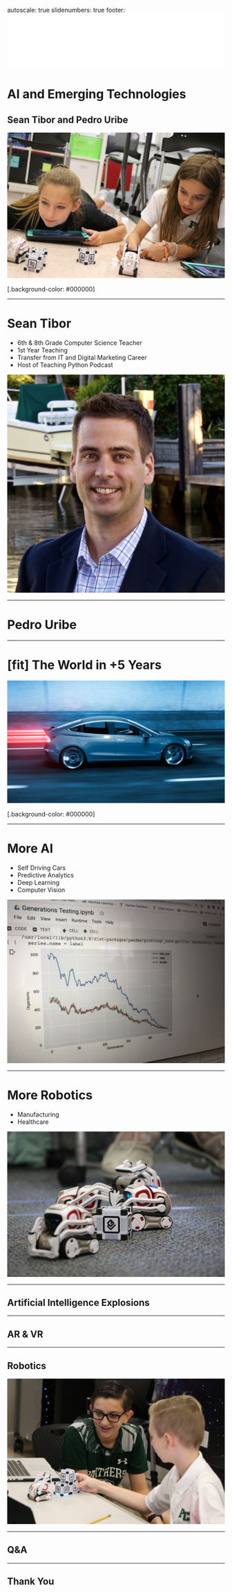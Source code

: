 autoscale: true
slidenumbers: true
footer: ![inline 50%](photos/Innovation_Institute_white_transparent.png)

# AI and Emerging Technologies
## Sean Tibor and Pedro Uribe

![](photos/sasha_samantha_robots.jpg)

[.background-color: #000000]

---

# Sean Tibor

* 6th & 8th Grade Computer Science Teacher
* 1st Year Teaching
* Transfer from IT and Digital Marketing Career
* Host of Teaching Python Podcast

![right](photos/sean_tibor.jpg)

---

# Pedro Uribe

---

# [fit] The World in +5 Years

![](photos/tesla.jpeg)

[.background-color: #000000]

---

# More AI

* Self Driving Cars
* Predictive Analytics
* Deep Learning
* Computer Vision

![](photos/jupyter_data_organisms.JPG)

---

# More Robotics
* Manufacturing
* Healthcare

![right](photos/cozmo_robots.jpg)

---

## Artificial Intelligence Explosions

---

## AR & VR

---

## Robotics
![](photos/cozmo_students.jpg)

---

## Q&A

---

## Thank You